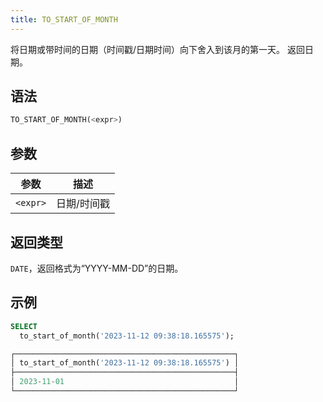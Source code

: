 ```yaml
---
title: TO_START_OF_MONTH
---
```


将日期或带时间的日期（时间戳/日期时间）向下舍入到该月的第一天。
返回日期。

## 语法

```sql
TO_START_OF_MONTH(<expr>)
```

## 参数

| 参数      | 描述           |
|-----------|----------------|
| `<expr>`  | 日期/时间戳    |

## 返回类型

`DATE`，返回格式为“YYYY-MM-DD”的日期。

## 示例

```sql
SELECT
  to_start_of_month('2023-11-12 09:38:18.165575');

┌─────────────────────────────────────────────────┐
│ to_start_of_month('2023-11-12 09:38:18.165575') │
├─────────────────────────────────────────────────┤
│ 2023-11-01                                      │
└─────────────────────────────────────────────────┘
```